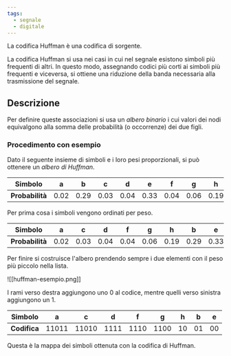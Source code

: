 ```yaml
---
tags:
  - segnale
  - digitale
---
```

La codifica Huffman è una codifica di sorgente.

La codifica Huffman si usa nei casi in cui nel segnale esistono simboli più frequenti di altri. In questo modo, assegnando codici più corti ai simboli più frequenti e viceversa, si ottiene una riduzione della banda necessaria alla trasmissione del segnale.
## Descrizione
Per definire queste associazioni si usa un *albero binario* i cui valori dei nodi equivalgono alla somma delle probabilità (o occorrenze) dei due figli.

### Procedimento con esempio
Dato il seguente insieme di simboli e i loro pesi proporzionali, si può ottenere un *albero di Huffman*.

| **Simbolo**     | a    | b    | c    | d    | e    | f    | g    | h    |
| --------------- | ---- | ---- | ---- | ---- | ---- | ---- | ---- | ---- |
| **Probabilità** | 0.02 | 0.29 | 0.03 | 0.04 | 0.33 | 0.04 | 0.06 | 0.19 |
Per prima cosa i simboli vengono ordinati per peso.

| **Simbolo**     | a    | c    | d    | f    | g    | h    | b    | e    |
| --------------- | ---- | ---- | ---- | ---- | ---- | ---- | ---- | ---- |
| **Probabilità** | 0.02 | 0.03 | 0.04 | 0.04 | 0.06 | 0.19 | 0.29 | 0.33 |
Per finire si costruisce l'albero prendendo sempre i due elementi con il peso più piccolo nella lista.

![[huffman-esempio.png]]

I rami verso destra aggiungono uno $0$ al codice, mentre quelli verso sinistra aggiungono un $1$.

| **Simbolo**  | a       | c       | d      | f      | g      | h    | b    | e    |
| ------------ | ------- | ------- | ------ | ------ | ------ | ---- | ---- | ---- |
| **Codifica** | $11011$ | $11010$ | $1111$ | $1110$ | $1100$ | $10$ | $01$ | $00$ |
Questa è la mappa dei simboli ottenuta con la codifica di Huffman.

